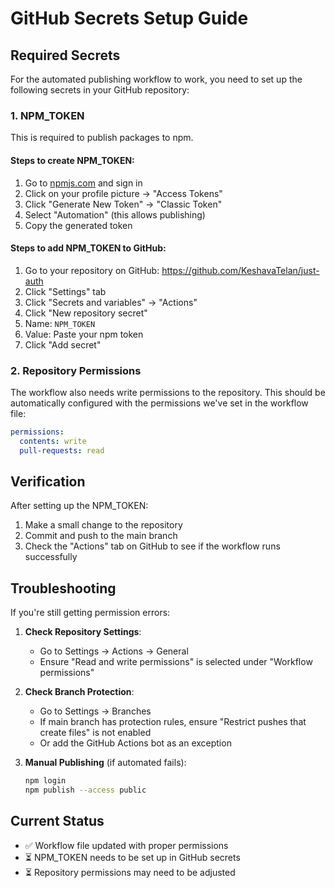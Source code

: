 # GitHub Secrets Setup Guide

## Required Secrets

For the automated publishing workflow to work, you need to set up the following secrets in your GitHub repository:

### 1. NPM_TOKEN

This is required to publish packages to npm.

#### Steps to create NPM_TOKEN:

1. Go to [npmjs.com](https://www.npmjs.com/) and sign in
2. Click on your profile picture → "Access Tokens"
3. Click "Generate New Token" → "Classic Token"
4. Select "Automation" (this allows publishing)
5. Copy the generated token

#### Steps to add NPM_TOKEN to GitHub:

1. Go to your repository on GitHub: https://github.com/KeshavaTelan/just-auth
2. Click "Settings" tab
3. Click "Secrets and variables" → "Actions"
4. Click "New repository secret"
5. Name: `NPM_TOKEN`
6. Value: Paste your npm token
7. Click "Add secret"

### 2. Repository Permissions

The workflow also needs write permissions to the repository. This should be automatically configured with the permissions we've set in the workflow file:

```yaml
permissions:
  contents: write
  pull-requests: read
```

## Verification

After setting up the NPM_TOKEN:

1. Make a small change to the repository
2. Commit and push to the main branch
3. Check the "Actions" tab on GitHub to see if the workflow runs successfully

## Troubleshooting

If you're still getting permission errors:

1. **Check Repository Settings**:
   - Go to Settings → Actions → General
   - Ensure "Read and write permissions" is selected under "Workflow permissions"

2. **Check Branch Protection**:
   - Go to Settings → Branches
   - If main branch has protection rules, ensure "Restrict pushes that create files" is not enabled
   - Or add the GitHub Actions bot as an exception

3. **Manual Publishing** (if automated fails):
   ```bash
   npm login
   npm publish --access public
   ```

## Current Status

- ✅ Workflow file updated with proper permissions
- ⏳ NPM_TOKEN needs to be set up in GitHub secrets
- ⏳ Repository permissions may need to be adjusted
